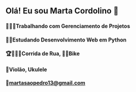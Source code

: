 ## Olá! Eu sou Marta Cordolino 👋

   #### 👩🏻‍💻Trabalhando com Gerenciamento de Projetos    
   #### 👩‍🎓Estudando Desenvolvimento Web em Python    
   #### 🏆🏅🏃‍♀️Corrida de Rua, 🚵‍♀️Bike    
   #### 🎼Violão, Ukulele
   #### 📧martasaopedro13@gmail.com
